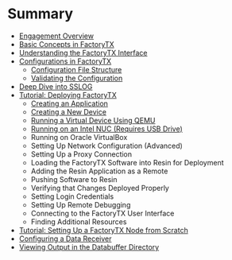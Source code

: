 # Summary

* [Engagement Overview](README.md)
* [Basic Concepts in FactoryTX](basic-concepts-in-factorytx.md)
* [Understanding the FactoryTX Interface](understanding-the-factorytx-interface.md)
* [Configurations in FactoryTX](configurations-in-factorytx.md)
  * [Configuration File Structure](configurations-in-factorytx/configuration-file-structure.md)
  * [Validating the Configuration](configurations-in-factorytx/validating-the-configuration.md)
* [Deep Dive into SSLOG](deep-dive-into-sslog.md)
* [Tutorial: Deploying FactoryTX](tutorial-deploying-factorytx.md)
  * [Creating an Application](tutorial-deploying-factorytx/creating-an-application.md)
  * [Creating a New Device](tutorial-deploying-factorytx/creating-a-new-device.md)
  * [Running a Virtual Device Using QEMU](tutorial-deploying-factorytx/running-a-virtual-device-using-qemu.md)
  * [Running on an Intel NUC \(Requires USB Drive\)](tutorial-deploying-factorytx/running-on-an-intel-nuc.md)
  * Running on Oracle VirtualBox
  * Setting Up Network Configuration \(Advanced\)
  * Setting Up a Proxy Connection
  * Loading the FactoryTX Software into Resin for Deployment
  * Adding the Resin Application as a Remote
  * Pushing Software to Resin
  * Verifying that Changes Deployed Properly
  * Setting Login Credentials
  * Setting Up Remote Debugging
  * Connecting to the FactoryTX User Interface
  * Finding Additional Resources
* [Tutorial: Setting Up a FactoryTX Node from Scratch](tutorial-setting-up-a-factorytx-node-from-scratch.md)
* [Configuring a Data Receiver](configuring-a-data-receiver.md)
* [Viewing Output in the Databuffer Directory](viewing-output-in-the-databuffer-directory.md)


